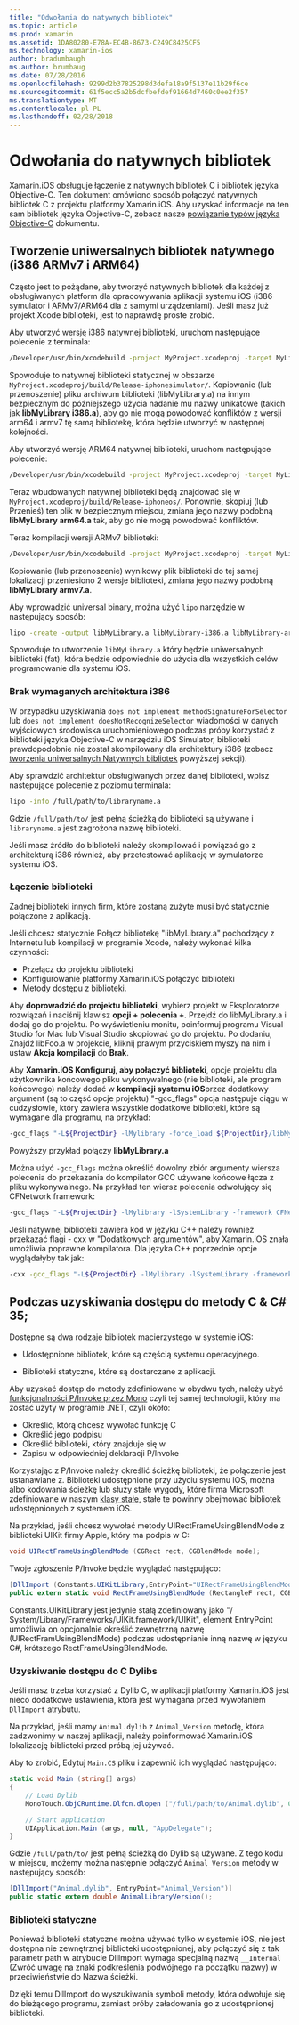 ```yaml
---
title: "Odwołania do natywnych bibliotek"
ms.topic: article
ms.prod: xamarin
ms.assetid: 1DA80280-E78A-EC4B-8673-C249C8425CF5
ms.technology: xamarin-ios
author: bradumbaugh
ms.author: brumbaug
ms.date: 07/28/2016
ms.openlocfilehash: 9299d2b37825298d3defa18a9f5137e11b29f6ce
ms.sourcegitcommit: 61f5ecc5a2b5dcfbefdef91664d7460c0ee2f357
ms.translationtype: MT
ms.contentlocale: pl-PL
ms.lasthandoff: 02/28/2018
---
```

# <a name="referencing-native-libraries"></a>Odwołania do natywnych bibliotek

Xamarin.iOS obsługuje łączenie z natywnych bibliotek C i bibliotek języka Objective-C. Ten dokument omówiono sposób połączyć natywnych bibliotek C z projektu platformy Xamarin.iOS. Aby uzyskać informacje na ten sam bibliotek języka Objective-C, zobacz nasze [powiązanie typów języka Objective-C](~/ios/platform/binding-objective-c/index.md) dokumentu.

<a name="building_native" />

## <a name="building-universal-native-libraries-i386-armv7-and-arm64"></a>Tworzenie uniwersalnych bibliotek natywnego (i386 ARMv7 i ARM64)

Często jest to pożądane, aby tworzyć natywnych bibliotek dla każdej z obsługiwanych platform dla opracowywania aplikacji systemu iOS (i386 symulator i ARMv7/ARM64 dla z samymi urządzeniami). Jeśli masz już projekt Xcode biblioteki, jest to naprawdę proste zrobić.

Aby utworzyć wersję i386 natywnej biblioteki, uruchom następujące polecenie z terminala:

```bash
/Developer/usr/bin/xcodebuild -project MyProject.xcodeproj -target MyLibrary -sdk iphonesimulator -arch i386 -configuration Release clean build
```

Spowoduje to natywnej biblioteki statycznej w obszarze `MyProject.xcodeproj/build/Release-iphonesimulator/`. Kopiowanie (lub przenoszenie) pliku archiwum biblioteki (libMyLibrary.a) na innym bezpiecznym do późniejszego użycia nadanie mu nazwy unikatowe (takich jak **libMyLibrary i386.a**), aby go nie mogą powodować konfliktów z wersji arm64 i armv7 tę samą bibliotekę, która będzie utworzyć w następnej kolejności.

Aby utworzyć wersję ARM64 natywnej biblioteki, uruchom następujące polecenie:

```bash
/Developer/usr/bin/xcodebuild -project MyProject.xcodeproj -target MyLibrary -sdk iphoneos -arch arm64 -configuration Release clean build
```

Teraz wbudowanych natywnej biblioteki będą znajdować się w `MyProject.xcodeproj/build/Release-iphoneos/`. Ponownie, skopiuj (lub Przenieś) ten plik w bezpiecznym miejscu, zmiana jego nazwy podobną **libMyLibrary arm64.a** tak, aby go nie mogą powodować konfliktów.

Teraz kompilacji wersji ARMv7 biblioteki:

```bash
/Developer/usr/bin/xcodebuild -project MyProject.xcodeproj -target MyLibrary -sdk iphoneos -arch armv7 -configuration Release clean build
```

Kopiowanie (lub przenoszenie) wynikowy plik biblioteki do tej samej lokalizacji przeniesiono 2 wersje biblioteki, zmiana jego nazwy podobną **libMyLibrary armv7.a**.

Aby wprowadzić universal binary, można użyć `lipo` narzędzie w następujący sposób:

```bash
lipo -create -output libMyLibrary.a libMyLibrary-i386.a libMyLibrary-arm64.a libMyLibrary-armv7.a
```

Spowoduje to utworzenie `libMyLibrary.a` który będzie uniwersalnych biblioteki (fat), która będzie odpowiednie do użycia dla wszystkich celów programowanie dla systemu iOS.


### <a name="missing-required-architecture-i386"></a>Brak wymaganych architektura i386

W przypadku uzyskiwania `does not implement methodSignatureForSelector` lub `does not implement doesNotRecognizeSelector` wiadomości w danych wyjściowych środowiska uruchomieniowego podczas próby korzystać z biblioteki języka Objective-C w narzędziu iOS Simulator, biblioteki prawdopodobnie nie został skompilowany dla architektury i386 (zobacz [tworzenia uniwersalnych Natywnych bibliotek](#building_native) powyższej sekcji).

Aby sprawdzić architektur obsługiwanych przez danej biblioteki, wpisz następujące polecenie z poziomu terminala:

```bash
lipo -info /full/path/to/libraryname.a
```

Gdzie `/full/path/to/` jest pełną ścieżką do biblioteki są używane i `libraryname.a` jest zagrożona nazwę biblioteki.

Jeśli masz źródło do biblioteki należy skompilować i powiązać go z architekturą i386 również, aby przetestować aplikację w symulatorze systemu iOS.

### <a name="linking-your-library"></a>Łączenie biblioteki

Żadnej biblioteki innych firm, które zostaną zużyte musi być statycznie połączone z aplikacją. 

Jeśli chcesz statycznie Połącz bibliotekę "libMyLibrary.a" pochodzący z Internetu lub kompilacji w programie Xcode, należy wykonać kilka czynności:

-  Przełącz do projektu biblioteki
-  Konfigurowanie platformy Xamarin.iOS połączyć biblioteki
-  Metody dostępu z biblioteki.


Aby **doprowadzić do projektu biblioteki**, wybierz projekt w Eksploratorze rozwiązań i naciśnij klawisz **opcji + polecenia +**. Przejdź do libMyLibrary.a i dodaj go do projektu. Po wyświetleniu monitu, poinformuj programu Visual Studio for Mac lub Visual Studio skopiować go do projektu. Po dodaniu, Znajdź libFoo.a w projekcie, kliknij prawym przyciskiem myszy na nim i ustaw **Akcja kompilacji** do **Brak**.

Aby **Xamarin.iOS Konfiguruj, aby połączyć biblioteki**, opcje projektu dla użytkownika końcowego pliku wykonywalnego (nie biblioteki, ale program końcowego) należy dodać w **kompilacji systemu iOS**przez dodatkowy argument (są to część opcje projektu) "-gcc_flags" opcja następuje ciągu w cudzysłowie, który zawiera wszystkie dodatkowe biblioteki, które są wymagane dla programu, na przykład:

```bash
-gcc_flags "-L${ProjectDir} -lMylibrary -force_load ${ProjectDir}/libMyLibrary.a"
```

Powyższy przykład połączy **libMyLibrary.a**

Można użyć `-gcc_flags` można określić dowolny zbiór argumenty wiersza polecenia do przekazania do kompilator GCC używane końcowe łącza z pliku wykonywalnego. Na przykład ten wiersz polecenia odwołujący się CFNetwork framework:

```bash
-gcc_flags "-L${ProjectDir} -lMylibrary -lSystemLibrary -framework CFNetwork -force_load ${ProjectDir}/libMyLibrary.a"
```

Jeśli natywnej biblioteki zawiera kod w języku C++ należy również przekazać flagi - cxx w "Dodatkowych argumentów", aby Xamarin.iOS znała umożliwia poprawne kompilatora. Dla języka C++ poprzednie opcje wyglądałyby tak jak:

```bash
-cxx -gcc_flags "-L${ProjectDir} -lMylibrary -lSystemLibrary -framework CFNetwork -force_load ${ProjectDir}/libMyLibrary.a"
```

<a name="Accessing_C_Methods_from_C#" />

## <a name="accessing-c-methods-from-c35"></a>Podczas uzyskiwania dostępu do metody C & C# 35;

Dostępne są dwa rodzaje bibliotek macierzystego w systemie iOS:

-  Udostępnione bibliotek, które są częścią systemu operacyjnego.

-  Biblioteki statyczne, które są dostarczane z aplikacji.


Aby uzyskać dostęp do metody zdefiniowane w obydwu tych, należy użyć [funkcjonalności P/Invoke przez Mono](http://www.mono-project.com/Interop_with_Native_Libraries) czyli tej samej technologii, który ma zostać użyty w programie .NET, czyli około:

-  Określić, którą chcesz wywołać funkcję C
-  Określić jego podpisu
-  Określić biblioteki, który znajduje się w
-  Zapisu w odpowiedniej deklaracji P/Invoke


Korzystając z P/Invoke należy określić ścieżkę biblioteki, że połączenie jest ustanawiane z. Biblioteki udostępnione przy użyciu systemu iOS, można albo kodowania ścieżkę lub służy stałe wygody, które firma Microsoft zdefiniowane w naszym [klasy stałe](https://developer.xamarin.com/api/type/Constants/), stałe te powinny obejmować bibliotek udostępnionych z systemem iOS.

Na przykład, jeśli chcesz wywołać metody UIRectFrameUsingBlendMode z biblioteki UIKit firmy Apple, który ma podpis w C:

```csharp
void UIRectFrameUsingBlendMode (CGRect rect, CGBlendMode mode);
```

Twoje zgłoszenie P/Invoke będzie wyglądać następująco:

```csharp
[DllImport (Constants.UIKitLibrary,EntryPoint="UIRectFrameUsingBlendMode")]
public extern static void RectFrameUsingBlendMode (RectangleF rect, CGBlendMode blendMode);
```

Constants.UIKitLibrary jest jedynie stałą zdefiniowany jako "/ System/Library/Frameworks/UIKit.framework/UIKit", element EntryPoint umożliwia on opcjonalnie określić zewnętrzną nazwę (UIRectFramUsingBlendMode) podczas udostępnianie inną nazwę w języku C#, krótszego RectFrameUsingBlendMode.

<a name="Accessing_C_Dylibs" />

### <a name="accessing-c-dylibs"></a>Uzyskiwanie dostępu do C Dylibs

Jeśli masz trzeba korzystać z Dylib C, w aplikacji platformy Xamarin.iOS jest nieco dodatkowe ustawienia, która jest wymagana przed wywołaniem `DllImport` atrybutu.

Na przykład, jeśli mamy `Animal.dylib` z `Animal_Version` metodę, która zadzwonimy w naszej aplikacji, należy poinformować Xamarin.iOS lokalizację biblioteki przed próbą jej używać.

Aby to zrobić, Edytuj `Main.CS` pliku i zapewnić ich wyglądać następująco:

```csharp
static void Main (string[] args)
{
    // Load Dylib
    MonoTouch.ObjCRuntime.Dlfcn.dlopen ("/full/path/to/Animal.dylib", 0);

    // Start application
    UIApplication.Main (args, null, "AppDelegate");
}
```

Gdzie `/full/path/to/` jest pełną ścieżką do Dylib są używane. Z tego kodu w miejscu, możemy można następnie połączyć `Animal_Version` metody w następujący sposób:

```csharp
[DllImport("Animal.dylib", EntryPoint="Animal_Version")]
public static extern double AnimalLibraryVersion();
```

<a name="Static_Libraries" />

### <a name="static-libraries"></a>Biblioteki statyczne

Ponieważ biblioteki statyczne można używać tylko w systemie iOS, nie jest dostępna nie zewnętrznej biblioteki udostępnionej, aby połączyć się z tak parametr path w atrybucie DllImport wymaga specjalną nazwą `__Internal` (Zwróć uwagę na znaki podkreślenia podwójnego na początku nazwy) w przeciwieństwie do Nazwa ścieżki.

Dzięki temu DllImport do wyszukiwania symboli metody, która odwołuje się do bieżącego programu, zamiast próby załadowania go z udostępnionej biblioteki.

